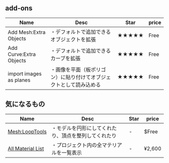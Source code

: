## add-ons
|Name|Desc|Star|price|
|--|--|--|--|
|Add Mesh:Extra Objects|・デフォルトで追加できるオブジェクトを拡張|★★★★★|Free|
|Add Curve:Extra Objects|・デフォルトで追加できるカーブを拡張|★★★★★|Free|
|import images as planes|・画像を平面（板ポリゴン）に貼り付けてオブジェクトとして読み込める|★★★★★|Free|


## 気になるもの
|Name|Desc|Star|price|
|--|--|--|--|
|[Mesh:LoopTools](https://modelinghappy.com/archives/24959)|・モデルを円形にしてくれたり、頂点を整列してくれたり|-|$Free|
|[All Material List](https://bookyakuno.com/all-material-list/)|・プロジェクト内の全マテリアルを一覧表示|-|¥2,600|
